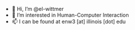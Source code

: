 - 👋 Hi, I’m @el-wittmer
- 👀 I’m interested in Human-Computer Interaction
- 📫 I can be found at enw3 [at] illinois [dot] edu
<!--- 💞️ I’m looking to collaborate on ... --->
<!--- - 🌱 I’m currently reading --->

<!---
el-wittmer/el-wittmer is a ✨ special ✨ repository because its `README.md` (this file) appears on your GitHub profile.
You can click the Preview link to take a look at your changes.
--->
